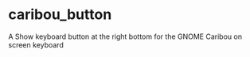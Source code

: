 # caribou_button
A Show keyboard button at the right bottom for the GNOME Caribou on screen keyboard

